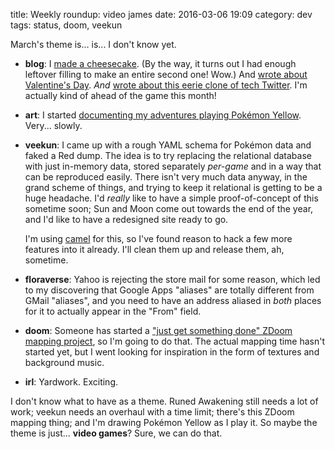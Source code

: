 title: Weekly roundup: video james
date: 2016-03-06 19:09
category: dev
tags: status, doom, veekun

March's theme is...  is...  I don't know yet.

- **blog**: I [made a cheesecake]({filename}/2016-02-28-i-made-cheesecake.markdown).  (By the way, it turns out I had enough leftover filling to make an entire second one!  Wow.)  And [wrote about Valentine's Day]({filename}/2016-03-02-vd.markdown).  _And_ [wrote about this eerie clone of tech Twitter]({filename}/2016-03-03-the-nsa-is-trying-to-create-a-virtual-clone-of-me.markdown).  I'm actually kind of ahead of the game this month!

- **art**: I started [documenting my adventures playing Pokémon Yellow](https://twitter.com/eevee/status/704381999172050944).  Very...  slowly.

- **veekun**: I came up with a rough YAML schema for Pokémon data and faked a Red dump.  The idea is to try replacing the relational database with just in-memory data, stored separately _per-game_ and in a way that can be reproduced easily.  There isn't very much data anyway, in the grand scheme of things, and trying to keep it relational is getting to be a huge headache.  I'd _really_ like to have a simple proof-of-concept of this sometime soon; Sun and Moon come out towards the end of the year, and I'd like to have a redesigned site ready to go.

    I'm using [camel]({filename}/updates/2015-10-15-dont-use-pickle-use-camel.markdown) for this, so I've found reason to hack a few more features into it already.  I'll clean them up and release them, ah, sometime.

- **floraverse**: Yahoo is rejecting the store mail for some reason, which led to my discovering that Google Apps "aliases" are totally different from GMail "aliases", and you need to have an address aliased in _both_ places for it to actually appear in the "From" field.

- **doom**: Someone has started a ["just get something done" ZDoom mapping project](http://forum.zdoom.org/viewtopic.php?f=19&t=51072), so I'm going to do that.  The actual mapping time hasn't started yet, but I went looking for inspiration in the form of textures and background music.

- **irl**: Yardwork.  Exciting.

I don't know what to have as a theme.  Runed Awakening still needs a lot of work; veekun needs an overhaul with a time limit; there's this ZDoom mapping thing; and I'm drawing Pokémon Yellow as I play it.  So maybe the theme is just...  **video games**?  Sure, we can do that.
